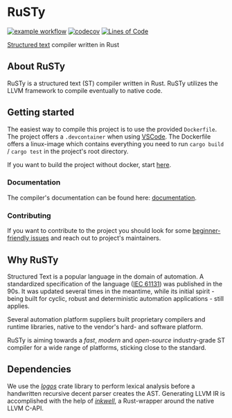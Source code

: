 # RuSTy

[![example workflow](https://github.com/PLC-lang/rusty/actions/workflows/rust.yml/badge.svg)](https://github.com/PLC-lang/ruSTy/actions)
[![codecov](https://codecov.io/gh/PLC-lang/rusty/branch/master/graph/badge.svg?token=7ZZ5XZYE9V)](https://codecov.io/gh/PLC-lang/rusty)
[![Lines of Code](https://tokei.rs/b1/github/PLC-lang/rusty)](https://github.com/XAMPPRocky/tokei)

[Structured text](https://en.wikipedia.org/wiki/Structured_text) compiler written in Rust

## About RuSTy

RuSTy is a structured text (ST) compiler written in Rust. RuSTy utilizes the
LLVM framework to compile eventually to native code.

## Getting started

The easiest way to compile this project is to use the provided `Dockerfile`. The project offers a `.devcontainer` when using [VSCode](https://code.visualstudio.com/docs/remote/containers). The Dockerfile offers a linux-image which contains everything you need to run `cargo build` / `cargo test` in the project's root directory.

If you want to build the project without docker, start [here](https://plc-lang.github.io/rusty/build_and_install.html).

### Documentation

The compiler's documentation can be found here: [documentation](https://plc-lang.github.io/rusty/).

### Contributing

If you want to contribute to the project you should look for some [beginner-friendly issues](https://github.com/PLC-lang/rusty/issues?q=is%3Aissue+is%3Aopen+label%3A%22good+first+issue%22) and reach out to project's maintainers.

## Why RuSTy

Structured Text is a popular language in the domain of automation. A standardized specification of the language ([IEC 61131](https://en.wikipedia.org/wiki/IEC_61131)) was published in the 90s. It was updated several times in the meantime, while its initial spirit - being built for cyclic, robust and deterministic automation applications - still applies.

Several automation platform suppliers built proprietary compilers and runtime libraries, native to the vendor's hard- and software platform.

RuSTy is aiming towards a _fast_, _modern_ and _open-source_ industry-grade ST compiler for a wide range of platforms, sticking close to the standard.

## Dependencies

We use the [_logos_](https://crates.io/crates/logos/)
crate library to perform lexical analysis before a handwritten recursive decent parser creates the AST.
Generating LLVM IR is accomplished with the help of [_inkwell_](https://github.com/TheDan64/inkwell), a Rust-wrapper around the native LLVM C-API.
